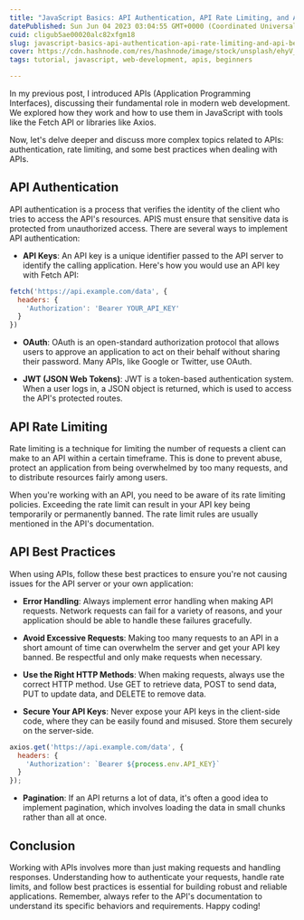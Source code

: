 ```yaml
---
title: "JavaScript Basics: API Authentication, API Rate Limiting, and API Best Practices"
datePublished: Sun Jun 04 2023 03:04:55 GMT+0000 (Coordinated Universal Time)
cuid: cligub5ae00020alc82xfgm18
slug: javascript-basics-api-authentication-api-rate-limiting-and-api-best-practices
cover: https://cdn.hashnode.com/res/hashnode/image/stock/unsplash/ehyV_XOZ4iA/upload/737e4ebf3353feb020a281d744b62a44.jpeg
tags: tutorial, javascript, web-development, apis, beginners

---
```


In my previous post, I introduced APIs (Application Programming Interfaces), discussing their fundamental role in modern web development. We explored how they work and how to use them in JavaScript with tools like the Fetch API or libraries like Axios.

Now, let's delve deeper and discuss more complex topics related to APIs: authentication, rate limiting, and some best practices when dealing with APIs.

## API Authentication

API authentication is a process that verifies the identity of the client who tries to access the API's resources. APIS must ensure that sensitive data is protected from unauthorized access. There are several ways to implement API authentication:

* **API Keys**: An API key is a unique identifier passed to the API server to identify the calling application. Here's how you would use an API key with Fetch API:
    

```javascript
fetch('https://api.example.com/data', {
  headers: {
    'Authorization': 'Bearer YOUR_API_KEY'
  }
})
```

* **OAuth**: OAuth is an open-standard authorization protocol that allows users to approve an application to act on their behalf without sharing their password. Many APIs, like Google or Twitter, use OAuth.
    
* **JWT (JSON Web Tokens)**: JWT is a token-based authentication system. When a user logs in, a JSON object is returned, which is used to access the API's protected routes.
    

## API Rate Limiting

Rate limiting is a technique for limiting the number of requests a client can make to an API within a certain timeframe. This is done to prevent abuse, protect an application from being overwhelmed by too many requests, and to distribute resources fairly among users.

When you're working with an API, you need to be aware of its rate limiting policies. Exceeding the rate limit can result in your API key being temporarily or permanently banned. The rate limit rules are usually mentioned in the API's documentation.

## API Best Practices

When using APIs, follow these best practices to ensure you're not causing issues for the API server or your own application:

* **Error Handling**: Always implement error handling when making API requests. Network requests can fail for a variety of reasons, and your application should be able to handle these failures gracefully.
    
* **Avoid Excessive Requests**: Making too many requests to an API in a short amount of time can overwhelm the server and get your API key banned. Be respectful and only make requests when necessary.
    
* **Use the Right HTTP Methods**: When making requests, always use the correct HTTP method. Use GET to retrieve data, POST to send data, PUT to update data, and DELETE to remove data.
    
* **Secure Your API Keys**: Never expose your API keys in the client-side code, where they can be easily found and misused. Store them securely on the server-side.
    

```javascript
axios.get('https://api.example.com/data', {
  headers: {
    'Authorization': `Bearer ${process.env.API_KEY}`
  }
});
```

* **Pagination**: If an API returns a lot of data, it's often a good idea to implement pagination, which involves loading the data in small chunks rather than all at once.
    

## Conclusion

Working with APIs involves more than just making requests and handling responses. Understanding how to authenticate your requests, handle rate limits, and follow best practices is essential for building robust and reliable applications. Remember, always refer to the API's documentation to understand its specific behaviors and requirements. Happy coding!